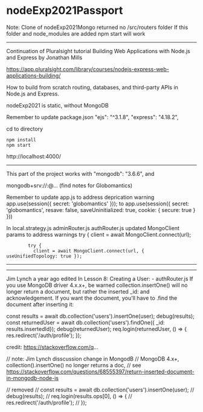 # nodeExp2021Passport


Note: Clone of nodeExp2021Mongo returned no /src/routers folder
If this folder and node_modules are added npm start will work 


------------

Continuation of Pluralsight tutorial 
Building Web Applications with Node.js and Express
by Jonathan Mills

https://app.pluralsight.com/library/courses/nodejs-express-web-applications-building/

How to build from scratch  routing, databases, and third-party APIs in Node.js and Express.

nodeExp2021 is static, without MongoDB


Remember to update package.json
"ejs": "^3.1.8",
 "express": "4.18.2",

cd to directory

	npm install
	npm start
http://localhost:4000/

---------

This part of the project works with
"mongodb": "3.6.6",
and 

mongodb+srv://<username>:<password>@<clustername>...
(find notes for Globomantics)

Remember to update app.js to address deprication warning
app.use(session({ secret: 'globomantics' }));
to
app.use(session({
  secret: 'globomantics',
  resave: false,
  saveUninitialized: true,
  cookie: { secure: true }
}))

In local.strategy.js adminRouter.js authRouter.js updated MongoClient params to address warnings
            try {
              client = await MongoClient.connect(url);

            try {
              client = await MongoClient.connect(url, { useUnifiedTopology: true });
---------


-----------------

Jim Lynch 
a year ago edited
In Lesson 8: Creating a User: - authRouter.js
If you use MongoDB driver 4.x.x+, be warned collection.insertOne() will no longer return a document, but rather the inserted _id: and acknowledgement. If you want the document, you'll have to .find the document after inserting it:

const results = await db.collection('users').insertOne(user);
debug(results);
const returnedUser = await db.collection('users').findOne({ _id: results.insertedId});
debug(returnedUser);
req.login(returnedUser, () => {
res.redirect('/auth/profile');
});

credit: https://stackoverflow.com/q...


// note: Jim Lynch disscussion  change in MongodB
// MongoDB 4.x+,  collection().insertOne() no longer returns a doc,
// see https://stackoverflow.com/questions/68555397/return-inserted-document-in-mongodb-node-js

// removed
// const results = await db.collection('users').insertOne(user);
// debug(results);
// req.login(results.ops[0], () => {
//   res.redirect('/auth/profile');
// });









